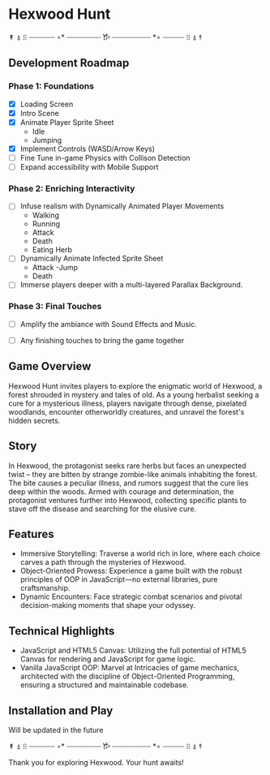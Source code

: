 # Hexwood Hunt
↟ ⍋ ꋧ ┈┈┈┈┈┈ ∘* ┈┈┈┈┈┈┈┈ 𐂂 ┈┈┈┈┈┈┈┈┈ *∘ ┈┈┈┈┈ ꋧ ⍋ ↟

## Development Roadmap

 ### Phase 1: Foundations
- [x] Loading Screen
- [x] Intro Scene
- [x] Animate Player Sprite Sheet <br/>
    - Idle
    - Jumping
- [x] Implement Controls (WASD/Arrow Keys)
- [ ] Fine Tune in-game Physics with Collison Detection
- [ ] Expand accessibility with Mobile Support

### Phase 2: Enriching Interactivity
- [ ] Infuse realism with Dynamically Animated Player Movements
  - Walking
  - Running
  - Attack
  - Death
  - Eating Herb
- [ ] Dynamically Animate Infected Sprite Sheet
  - Attack
  -Jump
  - Death
- [ ] Immerse players deeper with a multi-layered Parallax Background.

### Phase 3: Final Touches
- [ ] Amplify the ambiance with Sound Effects and Music.
- [ ] Any finishing touches to bring the game together



## Game Overview
Hexwood Hunt invites players to explore the enigmatic world of Hexwood, a forest shrouded in mystery and tales of old. As a young herbalist seeking a cure for a mysterious illness, players navigate through dense, pixelated woodlands, encounter otherworldly creatures, and unravel the forest's hidden secrets.

## Story
In Hexwood, the protagonist seeks rare herbs but faces an unexpected twist – they are bitten by strange zombie-like animals inhabiting the forest. The bite causes a peculiar illness, and rumors suggest that the cure lies deep within the woods. Armed with courage and determination, the protagonist ventures further into Hexwood, collecting specific plants to stave off the disease and searching for the elusive cure.

## Features
  - Immersive Storytelling: Traverse a world rich in lore, where each choice carves a path through the mysteries of Hexwood.
  - Object-Oriented Prowess: Experience a game built with the robust principles of OOP in JavaScript—no external libraries, pure craftsmanship.
  - Dynamic Encounters: Face strategic combat scenarios and pivotal decision-making moments that shape your odyssey.

## Technical Highlights
  - JavaScript and HTML5 Canvas: Utilizing the full potential of HTML5 Canvas for rendering and JavaScript for game logic.
- Vanilla JavaScript OOP: Marvel at Intricacies of game mechanics, architected with the discipline of Object-Oriented Programming, ensuring a structured and maintainable codebase.

## Installation and Play
Will be updated in the future

↟ ⍋ ꋧ ┈┈┈┈┈┈ ∘* ┈┈┈┈┈┈┈┈ 𐂂 ┈┈┈┈┈┈┈┈┈ *∘ ┈┈┈┈┈ ꋧ ⍋ ↟

Thank you for exploring Hexwood. Your hunt awaits!
